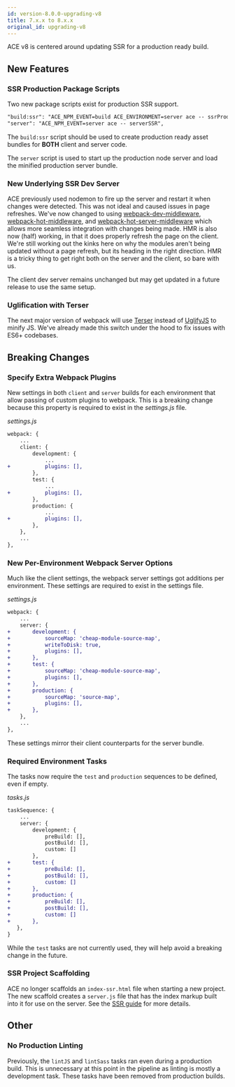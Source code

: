 ```yaml
---
id: version-8.0.0-upgrading-v8
title: 7.x.x to 8.x.x
original_id: upgrading-v8
---
```


ACE v8 is centered around updating SSR for a production ready build.

## New Features
### SSR Production Package Scripts
Two new package scripts exist for production SSR support.

```diff
"build:ssr": "ACE_NPM_EVENT=build ACE_ENVIRONMENT=server ace -- ssrProduction",
"server": "ACE_NPM_EVENT=server ace -- serverSSR",
```

The `build:ssr` script should be used to create production ready asset bundles for **BOTH** client and server code.

The `server` script is used to start up the production node server and load the minified production server bundle.

### New Underlying SSR Dev Server
ACE previously used nodemon to fire up the server and restart it when changes were detected. This was not ideal and caused issues in page refreshes. We've now changed to using [webpack-dev-middleware](https://github.com/webpack/webpack-dev-middleware), [webpack-hot-middleware](https://github.com/webpack-contrib/webpack-hot-middleware), and [webpack-hot-server-middleware](https://github.com/60frames/webpack-hot-server-middleware/) which allows more seamless integration with changes being made. HMR is also now (half) working, in that it does properly refresh the page on the client. We're still working out the kinks here on why the modules aren't being updated without a page refresh, but its heading in the right direction. HMR is a tricky thing to get right both on the server and the client, so bare with us.

The client dev server remains unchanged but may get updated in a future release to use the same setup.

### Uglification with Terser
The next major version of webpack will use [Terser](https://github.com/webpack-contrib/terser-webpack-plugin) instead of [UglifyJS](https://github.com/webpack-contrib/uglifyjs-webpack-plugin) to minify JS. We've already made this switch under the hood to fix issues with ES6+ codebases.

## Breaking Changes
### Specify Extra Webpack Plugins
New settings in both `client` and `server` builds for each environment that allow passing of custom plugins to webpack. This is a breaking change because this property is required to exist in the *settings.js* file.

*settings.js*
```diff
webpack: {
    ...
    client: {
        development: {
            ...
+           plugins: [],
        },
        test: {
            ...
+           plugins: [],
        },
        production: {
            ...
+           plugins: [],
        },
    },
    ...
},
```

### New Per-Environment Webpack Server Options
Much like the client settings, the webpack server settings got additions per environment. These settings are required to exist in the settings file.

*settings.js*
```diff
webpack: {
    ...
    server: {
+       development: {
+           sourceMap: 'cheap-module-source-map',
+           writeToDisk: true,
+           plugins: [],
+       },
+       test: {
+           sourceMap: 'cheap-module-source-map',
+           plugins: [],
+       },
+       production: {
+           sourceMap: 'source-map',
+           plugins: [],
+       },
    },
    ...
},
```

These settings mirror their client counterparts for the server bundle.

### Required Environment Tasks
The tasks now require the `test` and `production` sequences to be defined, even if empty.

*tasks.js*
```diff
taskSequence: {
    ...
    server: {
        development: {
            preBuild: [],
            postBuild: [],
            custom: []
        },
+       test: {
+           preBuild: [],
+           postBuild: [],
+           custom: []
+       },
+       production: {
+           preBuild: [],
+           postBuild: [],
+           custom: []
+       },
   },
}
```

While the `test` tasks are not currently used, they will help avoid a breaking change in the future.

### SSR Project Scaffolding
ACE no longer scaffolds an `index-ssr.html` file when starting a new project. The new scaffold creates a `server.js` file that has the index markup built into it for use on the server. See the [SSR guide](docs-ssr) for more details.

## Other
### No Production Linting
Previously, the `lintJS` and `lintSass` tasks ran even during a production build. This is unnecessary at this point in the pipeline as linting is mostly a development task. These tasks have been removed from production builds.

